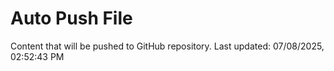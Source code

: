 # Auto Push File

Content that will be pushed to GitHub repository.
Last updated: 07/08/2025, 02:52:43 PM